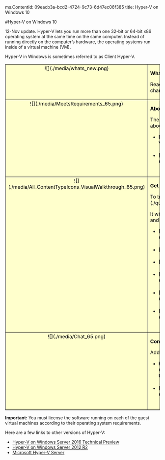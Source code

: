 ms.ContentId: 09eacb3a-bcd2-4724-9c73-6d47ec06f385
title: Hyper-V on Windows 10


#Hyper-V on Windows 10

12-Nov update. Hyper-V lets you run more than one 32-bit or 64-bit x86 operating system at the same time on the same computer. Instead of running directly on the computer’s hardware, the operating systems run inside of a virtual machine (VM).


Hyper-V in Windows is sometimes referred to as Client Hyper-V.

<table border="1" style="background-color:FFFFCC;border-collapse:collapse;border:1px solid FFCC00;color:000000;width:100%" cellpadding="15" cellspacing="3">
    <tr valign="top">
        <td><center>![](./media/whats_new.png)</center></td>
        <td valign="top">
        <p><strong>What's new in Hyper-V?</strong></p>
        <p>Read [What's New](./about/whats_new.md) to learn about new and changed features for Hyper-V in Windows 10.</p></td>
    </tr>
    <tr valign="top">
        <td><center>![](./media/MeetsRequirements_65.png)</center></td>
        <td valign="top">
            <p><strong>About Hyper-V on Windows</strong></p>
            <p>The following articles provide an introduction to and information about Hyper-V on Windows.</p>
            <ul>
                <li class="unordered"> Learn more about virtualization with this [introduction to Hyper-V](./about/hyperv_on_windows.md).<br /><br /></li>
                <li class="unordered">[Supported guest operating systems](about\supported_guest_os.md)<br /><br /></li>
            </ul>   
        </td>
    </tr>
    <tr valign="top">
        <td><center>![](./media/All_ContentTypeIcons_VisualWalkthrough_65.png)</center></td>
        <td valign="top">
            <p><strong>Get started with Hyper-V</strong></p>
            <p>To try out Hyper-V, follow this [walkthrough](./quick_start/walkthrough.md).</p>
            <p>It will walk you through enabling Hyper-V, creating a virtual machine, and simple management through Hyper-V Manager and PowerShell.</p>
            <ul>
                <li class="unordered">[Check system requirements](quick_start\walkthrough_compatibility.md)<br /><br /></li>
                <li class="unordered">[Install Hyper-V](quick_start\walkthrough_install.md)<br /><br /></li>
                <li class="unordered">[Create a switch](quick_start\walkthrough_virtual_switch.md)<br /><br /></li>
                <li class="unordered">[Create a virtual machine](quick_start\walkthrough_create_vm.md)<br /><br /></li>
                <li class="unordered">[Experiment with checkpoints](quick_start\walkthrough_checkpoints.md)<br /><br /></li>
                <li class="unordered">[Experiment with PowerShell](quick_start\walkthrough_powershell.md)<br /><br /></li>
            </ul>
        </td>
    </tr>
    <tr valign="top">
        <td><center>![](./media/Chat_65.png)</center></td>
        <td valign="top">
            <p><strong>Connect with Community and Support</strong></p>
            <p>Additional technical support and community resources</p>
            <ul>
                <li class="unordered"> Have questions? Ask them on the [Hyper-V forums](https://social.technet.microsoft.com/Forums/windowsserver/en-US/home?forum=winserverhyperv)<br /><br /></li>
                <li class="unordered">[Community Resources for Hyper-V and Windows Containers](/community/community_overview.md)<br /><br /></li>
            </ul>   
        </td>
    </tr>
</table>



**Important:** You must license the software running on each of the guest virtual machines according to their operating system requirements.


Here are a few links to other versions of Hyper-V:
*  [Hyper-V on Windows Server 2016 Technical Preview](https://technet.microsoft.com/en-us/library/mt126117.aspx)
*  [Hyper-V on Windows Server 2012 R2](https://technet.microsoft.com/en-us/library/hh831531.aspx)
*  [Microsoft Hyper-V Server](https://technet.microsoft.com/library/hh923062.aspx)







